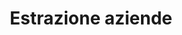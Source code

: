 ---
layout: default
title: Estrazione aziende
header_title: "Estrazione aziende"
header_type: hero #base, post, hero,image, splash
header_img: assets/images/hippocut.png
---